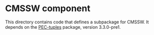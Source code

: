 # CMSSW component

This directory contains code that defines a subpackage for CMSSW. It depends on the [PEC-tuples](https://github.com/andrey-popov/PEC-tuples) package, version 3.3.0-pre1.
